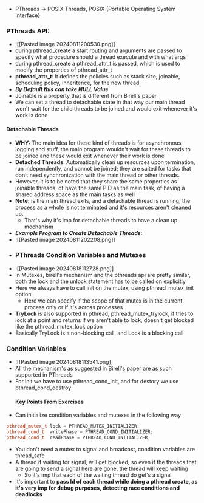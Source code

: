 - PThreads -> POSIX Threads, POSIX {Portable Operating System Interface}

### PThreads API:
- ![[Pasted image 20240811200530.png]]
- during pthread_create a start routing and arguments are passed to specify what procedure should a thread execute and with what args
- during pthread_create a pthread_attr_t is passed, which is used to modify the properties of pthread_attr_t
- **pthread_attr_t**: It defines the policies such as stack size, joinable, scheduling policy, inheritence, for the new thread
 - ***By Default this can take NULL Value***
 - Joinable is a property that is different from Birell's paper
 - We can set a thread to detachable state in that way our main thread won't wait for the child threads to be joined and would exit whenever it's work is done

#### Detachable Threads
- **WHY:** The main idea for these kind of threads is for asynchronous logging and stuff, the main program wouldn't wait for these threads to be joined and these would exit whenever their work is done 
- **Detached Threads**: Automatically clean up resources upon termination, run independently, and cannot be joined; they are suited for tasks that don’t need synchronization with the main thread or other threads.
- However, it is to be noted that they share the same properties as joinable threads, of have the same PID as the main task, of having a shared address space as the main tasks as well
- **Note:** is the main thread exits, and a detachable thread is running, the process as a whole is not terminated and it's resources aren't cleaned up. 
	- That's why it's imp for detachable threads to have a clean up mechanism
- ***Example Program to Create Detachable Threads:***
- ![[Pasted image 20240811202208.png]]
- ### PThreads Condition Variables and Mutexes
- ![[Pasted image 20240818112728.png]]
- In Mutexes, birell's mechanism and the pthreads api are pretty similar, both the lock and the unlock statement has to be called on explicitly
- Here we always have to call init on the mutex, using pthread_mutex_init option
	- Here we can specify if the scope of that mutex is in the current process only or if it's across processes
- **TryLock** is also supported in pthread, pthread_mutex_trylock, if tries to lock at a point and returns if we aren't able to lock, doesn't get blocked like the pthread_mutex_lock option
- Basically TryLock is a non-blocking call, and Lock is a blocking call
### Condition Variables
- ![[Pasted image 20240818113541.png]]
- All the mechanism's as suggested in Birell's paper are as such supported in PThreads 
- For init we have to use pthread_cond_init, and for destory we use pthread_cond_destroy
  #### Key Points From Exercises
-  Can initialize condition variables and mutexes in the following way
  ```cpp
  pthread_mutex_t lock = PTHREAD_MUTEX_INITIALIZER;
  pthread_cond_t  writePhase = PTHREAD_COND_INITIALIZER;
  pthread_cond_t  readPhase = PTHREAD_COND_INITIALIZER;
  ```
- You don't need a mutex to signal and broadcast, condition variables are thread_safe
- A thread if waiting for signal, will get blocked, so even if the threads that are going to send a signal here are gone, the thread will keep waiting
	- So it's imp that each of the waiting thread do get's a signal
- It's important to **pass Id of each thread while doing a pthread create, as it's very imp for debug purposes, detecting race conditions and deadlocks**
